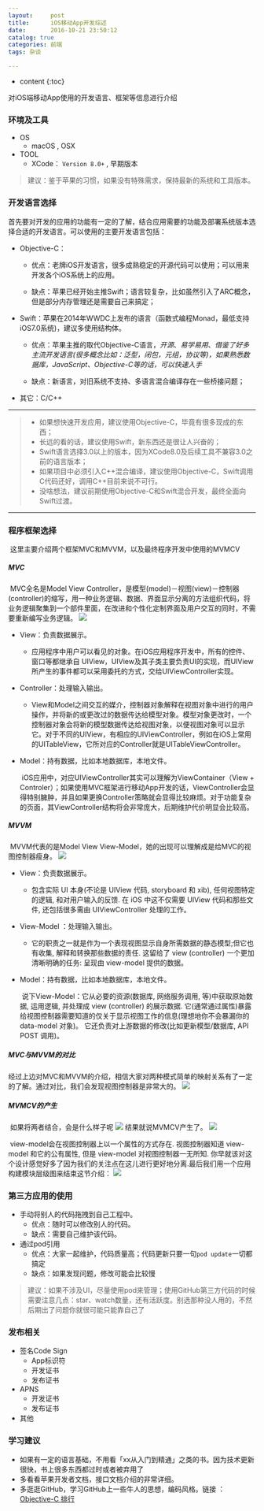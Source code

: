 ```yaml
---
layout:     post
title:      iOS移动App开发综述
date:       2016-10-21 23:50:12
catalog: true
categories: 前端
tags: 杂谈 

---
```


* content
{:toc}

对iOS端移动App使用的开发语言、框架等信息进行介绍



### 环境及工具
* OS
  * macOS , OSX
* TOOL
  * XCode： `Version 8.0+` , 早期版本

> 建议：鉴于苹果的习惯，如果没有特殊需求，保持最新的系统和工具版本。

### 开发语言选择
​		首先要对开发的应用的功能有一定的了解，结合应用需要的功能及部署系统版本选择合适的开发语言。可以使用的主要开发语言包括：

* Objective-C：

  * 优点：老牌iOS开发语言，很多成熟稳定的开源代码可以使用；可以用来开发各个iOS系统上的应用。

  * 缺点：苹果已经开始主推Swift；语言较复杂，比如虽然引入了ARC概念，但是部分内存管理还是需要自己来搞定；

* Swift：苹果在2014年WWDC上发布的语言（函数式编程Monad，最低支持iOS7.0系统)，建议多使用结构体。

  * 优点：苹果主推的取代Objective-C语言，*开源*、*易学易用*、*借鉴了好多主流开发语言(很多概念比如：泛型，闭包，元组，协议等)，如果熟悉数据库，JavaScript、Objective-C等的话，可以快速入手*

  * 缺点：新语言，对旧系统不支持、多语言混合编译存在一些桥接问题；

* 其它：C/C++​


---
> *  如果想快速开发应用，建议使用Objective-C，毕竟有很多现成的东西；
> *  长远的看的话，建议使用Swift，新东西还是很让人兴奋的；
> *  Swift语言选择3.0以上的版本，因为XCode8.0及后续工具不兼容3.0之前的语言版本；
> *  如果项目中必须引入C++混合编译，建议使用Objective-C，Swift调用C代码还好，调用C++目前来说不可行。
> *  没啥想法，建议前期使用Objective-C和Swift混合开发，最终全面向Swift过渡。


---

### 程序框架选择
​	这里主要介绍两个框架MVC和MVVM，以及最终程序开发中使用的MVMCV

##### MVC
​	MVC全名是Model View Controller，是模型(model)－视图(view)－控制器(controller)的缩写，用一种业务逻辑、数据、界面显示分离的方法组织代码，将业务逻辑聚集到一个部件里面，在改进和个性化定制界面及用户交互的同时，不需要重新编写业务逻辑。
![](http://hi.csdn.net/attachment/201105/19/0_1305768550zP1b.gif)

* View：负责数据展示。
  * 应用程序中用户可以看见的对象。在iOS应用程序开发中，所有的控件、窗口等都继承自 UIView，UIView及其子类主要负责UI的实现，而UIView所产生的事件都可以采用委托的方式，交给UIViewController实现。

* Controller：处理输入输出。
  * View和Model之间交互的媒介，控制器对象解释在视图对象中进行的用户操作，并将新的或更改过的数据传达给模型对象。模型对象更改时，一个控制器对象会将新的模型数据传达给视图对象，以便视图对象可以显示它。对于不同的UIView，有相应的UIViewController，例如在iOS上常用的UITableView，它所对应的Controller就是UITableViewController。

* Model：持有数据，比如本地数据库，本地文件。
  ​

  ​	iOS应用中，对应UIViewController其实可以理解为ViewContainer（View + Controler）；如果使用MVC框架进行移动App开发的话，ViewController会显得特别臃肿，并且如果更换Controller策略就会显得比较麻烦。对于功能复杂的页面，其ViewController结构将会非常庞大，后期维护代价明显会比较高。

##### MVVM
​		MVVM代表的是Model View View-Model，她的出现可以理解成是给MVC的视图控制器瘦身。
![](http://images.cnitblog.com/i/380707/201403/152139487613221.png)

* View：负责数据展示。
  * 包含实际 UI 本身(不论是 UIView 代码, storyboard 和 xib), 任何视图特定的逻辑, 和对用户输入的反馈. 在 iOS 中这不仅需要 UIView 代码和那些文件, 还包括很多需由 UIViewController 处理的工作。

* View-Model ：处理输入输出。
  * 它的职责之一就是作为一个表现视图显示自身所需数据的静态模型;但它也有收集, 解释和转换那些数据的责任. 这留给了 view (controller) 一个更加清晰明确的任务: 呈现由 view-model 提供的数据。

* Model：持有数据，比如本地数据库，本地文件。
  ​

  ​	说下View-Model：它从必要的资源(数据库, 网络服务调用, 等)中获取原始数据, 运用逻辑, 并处理成 view (controller) 的展示数据. 它(通常通过属性)暴露给视图控制器需要知道的仅关于显示视图工作的信息(理想地你不会暴漏你的 data-model 对象)。 它还负责对上游数据的修改(比如更新模型/数据库, API POST 调用)。

##### MVC与MVVM的对比
​		经过上边对MVC和MVVM的介绍，相信大家对两种模式简单的映射关系有了一定的了解。通过对比，我们会发现视图控制器是非常大的。
![](http://cc.cocimg.com/api/uploads/20150525/1432542173109354.png)

##### MVMCV的产生
​		如果将两者结合，会是什么样子呢
![](http://cc.cocimg.com/api/uploads/20150525/1432542301497557.gif)
​		结果就说MVMCV产生了。
![](http://cc.cocimg.com/api/uploads/20150525/1432542328653234.png)

​		view-model会在视图控制器上以一个属性的方式存在. 视图控制器知道 view-model 和它的公有属性, 但是 view-model 对视图控制器一无所知. 你早就该对这个设计感觉好多了因为我们的关注点在这儿进行更好地分离.最后我们用一个应用构建模块层级图来结束这节介绍：
![](http://cc.cocimg.com/api/uploads/20150525/1432542362309133.png)


### 第三方应用的使用
* 手动将别人的代码拖拽到自己工程中。
  * 优点：随时可以修改别人的代码。
  * 缺点：需要自己维护该代码。
* 通过pod引用
  * 优点：大家一起维护，代码质量高；代码更新只要一句`pod update`一切都搞定 
  * 缺点：如果发现问题，修改可能会比较慢

>建议：如果不涉及UI，尽量使用pod来管理；使用GitHub第三方代码的时候需要注意几点：star、watch数量，还有活跃度。别选那种没人用的，不然后期出了问题你就很可能只能靠自己了

### 发布相关
* 签名Code Sign
  * App标识符
  * 开发证书
  * 发布证书
* APNS
  * 开发证书
  * 发布证书
* 其他

### 学习建议
* 如果有一定的语言基础，不用看「xx从入门到精通」之类的书。因为技术更新很快，书上很多东西都过时或者被弃用了
* 多看看苹果开发者文档，接口文档介绍的非常详细。
* 多逛逛GitHub，学习GitHub上一些牛人的思想，编码风格。链接 ： <a href="https://github.com/search?l=Objective-C&o=desc&q=stars%3A%3E1&s=stars&type=Repositories">Objective-C 排行</a>

>
> 
>
> 
